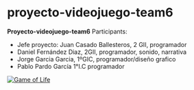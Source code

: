 # proyecto-videojuego-team6
**Proyecto-videojuego-team6**
Participants:
* Jefe proyecto: Juan Casado Ballesteros, 2 GII, programador
* Daniel Fernández Diaz, 2GII, programador, sonido, narrativa
* Jorge Garcia Garcia, 1ºGIC, programador/diseño grafico
* Pablo Pardo García 1°I.C programador

[![Game of Life](http://img.youtube.com/vi/UnaBFI4z_F4/0.jpg)](https://youtu.be/UnaBFI4z_F4)
